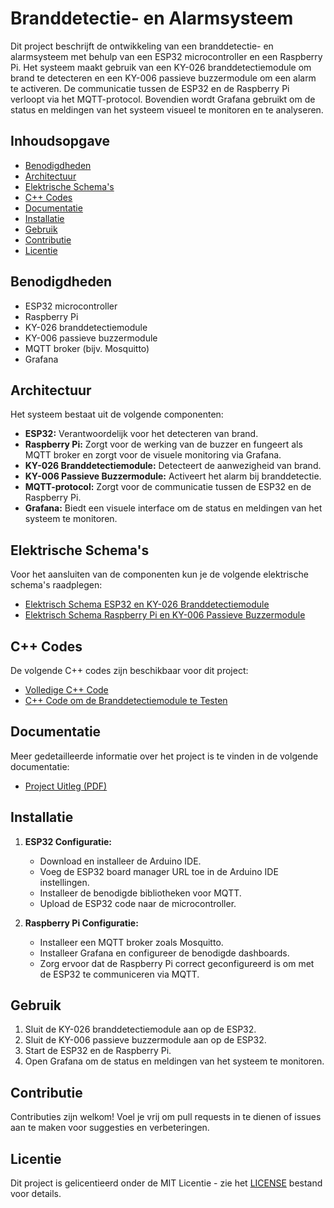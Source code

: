 # Branddetectie- en Alarmsysteem

Dit project beschrijft de ontwikkeling van een branddetectie- en alarmsysteem met behulp van een ESP32 microcontroller en een Raspberry Pi. Het systeem maakt gebruik van een KY-026 branddetectiemodule om brand te detecteren en een KY-006 passieve buzzermodule om een alarm te activeren. De communicatie tussen de ESP32 en de Raspberry Pi verloopt via het MQTT-protocol. Bovendien wordt Grafana gebruikt om de status en meldingen van het systeem visueel te monitoren en te analyseren.

## Inhoudsopgave

- [Benodigdheden](#benodigdheden)
- [Architectuur](#architectuur)
- [Elektrische Schema's](#elektrische-schema's)
- [C++ Codes](#c-codes)
- [Documentatie](#documentatie)
- [Installatie](#installatie)
- [Gebruik](#gebruik)
- [Contributie](#contributie)
- [Licentie](#licentie)

## Benodigdheden

- ESP32 microcontroller
- Raspberry Pi
- KY-026 branddetectiemodule
- KY-006 passieve buzzermodule
- MQTT broker (bijv. Mosquitto)
- Grafana

## Architectuur

Het systeem bestaat uit de volgende componenten:

- **ESP32:** Verantwoordelijk voor het detecteren van brand.
- **Raspberry Pi:** Zorgt voor de werking van de buzzer en fungeert als MQTT broker en zorgt voor de visuele monitoring via Grafana.
- **KY-026 Branddetectiemodule:** Detecteert de aanwezigheid van brand.
- **KY-006 Passieve Buzzermodule:** Activeert het alarm bij branddetectie.
- **MQTT-protocol:** Zorgt voor de communicatie tussen de ESP32 en de Raspberry Pi.
- **Grafana:** Biedt een visuele interface om de status en meldingen van het systeem te monitoren.

## Elektrische Schema's

Voor het aansluiten van de componenten kun je de volgende elektrische schema's raadplegen:
- [Elektrisch Schema ESP32 en KY-026 Branddetectiemodule](https://github.com/VHJonas/Brandalarm/blob/main/ESP32.jpg)
- [Elektrisch Schema Raspberry Pi en KY-006 Passieve Buzzermodule](https://github.com/VHJonas/Brandalarm/blob/main/Raspi.jpg)

## C++ Codes

De volgende C++ codes zijn beschikbaar voor dit project:
- [Volledige C++ Code](https://github.com/VHJonas/Brandalarm/blob/main/full_code.ino)
- [C++ Code om de Branddetectiemodule te Testen](https://github.com/VHJonas/Brandalarm/blob/main/Check_fire_LED.ino)

## Documentatie

Meer gedetailleerde informatie over het project is te vinden in de volgende documentatie:
- [Project Uitleg (PDF)](https://github.com/VHJonas/Brandalarm/blob/main/Herkansing%20Embedded%20Microcontroller%20Applications.pdf)

## Installatie

1. **ESP32 Configuratie:**
   - Download en installeer de Arduino IDE.
   - Voeg de ESP32 board manager URL toe in de Arduino IDE instellingen.
   - Installeer de benodigde bibliotheken voor MQTT.
   - Upload de ESP32 code naar de microcontroller.

2. **Raspberry Pi Configuratie:**
   - Installeer een MQTT broker zoals Mosquitto.
   - Installeer Grafana en configureer de benodigde dashboards.
   - Zorg ervoor dat de Raspberry Pi correct geconfigureerd is om met de ESP32 te communiceren via MQTT.

## Gebruik

1. Sluit de KY-026 branddetectiemodule aan op de ESP32.
2. Sluit de KY-006 passieve buzzermodule aan op de ESP32.
3. Start de ESP32 en de Raspberry Pi.
4. Open Grafana om de status en meldingen van het systeem te monitoren.

## Contributie

Contributies zijn welkom! Voel je vrij om pull requests in te dienen of issues aan te maken voor suggesties en verbeteringen.

## Licentie

Dit project is gelicentieerd onder de MIT Licentie - zie het [LICENSE](LICENSE) bestand voor details.
